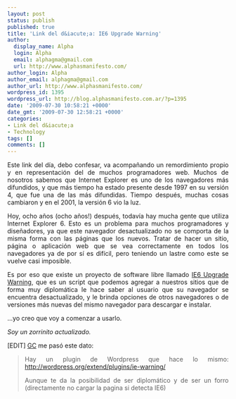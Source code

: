 ```yaml
---
layout: post
status: publish
published: true
title: 'Link del d&iacute;a: IE6 Upgrade Warning'
author:
  display_name: Alpha
  login: Alpha
  email: alphagma@gmail.com
  url: http://www.alphasmanifesto.com/
author_login: Alpha
author_email: alphagma@gmail.com
author_url: http://www.alphasmanifesto.com/
wordpress_id: 1395
wordpress_url: http://blog.alphasmanifesto.com.ar/?p=1395
date: '2009-07-30 10:58:21 +0000'
date_gmt: '2009-07-30 12:58:21 +0000'
categories:
- Link del d&iacute;a
- Technology
tags: []
comments: []
---
```

<p style="text-align: justify;">Este link del d&iacute;a, debo confesar, va acompa&ntilde;ando un remordimiento propio y en representaci&oacute;n del de muchos programadores web. Muchos de nosotros sabemos que Internet Explorer es uno de los navegadores m&aacute;s difundidos, y que m&aacute;s tiempo ha estado presente desde 1997 en su versi&oacute;n 4, que fue una de las m&aacute;s difundidas. Tiempo despu&eacute;s, muchas cosas cambiaron y en el 2001, la versi&oacute;n 6 vio la luz.</p>
<p style="text-align: justify;">Hoy, ocho a&ntilde;os (ocho a&ntilde;os!) despu&eacute;s, todav&iacute;a hay mucha gente que utiliza Internet Explorer 6. Esto es un problema para muchos programadores y dise&ntilde;adores, ya que este navegador desactualizado no se comporta de la misma forma con las p&aacute;ginas que los nuevos. Tratar de hacer un sitio, p&aacute;gina o aplicaci&oacute;n web que se vea correctamente en todos los navegadores ya de por s&iacute; es dif&iacute;cil, pero teniendo un lastre como este se vuelve casi imposible.</p>
<p style="text-align: justify;">Es por eso que existe un proyecto de software libre llamado <a href="http://code.google.com/p/ie6-upgrade-warning/">IE6 Upgrade Warning</a>, que es un script que podemos agregar a nuestros sitios que de forma muy diplom&aacute;tica le hace saber al usuario que su navegador se encuentra desactualizado, y le brinda opciones de otros navegadores o de versiones m&aacute;s nuevas del mismo navegador para descargar e instalar.</p>
<p style="text-align: justify;">...yo creo que voy a comenzar a usarlo.</p>
<p style="text-align: justify;"><em>Soy un zorrinito actualizado.</em></p>
<p style="text-align: justify;">[EDIT] <a href="http://pampaofmadness.wordpress.com/">GC</a> me pas&oacute; este dato:</p>
<blockquote>
<p style="text-align: justify;">Hay un plugin de Wordpress que hace lo mismo: <a href="http://wordpress.org/extend/plugins/ie-warning/">http://wordpress.org/extend/plugins/ie-warning/</a></p>
<p style="text-align: justify;">Aunque te da la posibilidad de ser diplom&aacute;tico y de ser un forro (directamente no cargar la pagina si detecta IE6)</p>
</blockquote>
